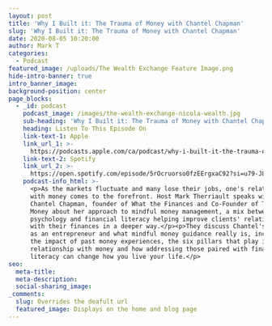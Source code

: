 ```yaml
---
layout: post
title: 'Why I Built it: The Trauma of Money with Chantel Chapman'
slug: 'Why I Built it: The Trauma of Money with Chantel Chapman'
date: 2020-08-05 10:20:00
author: Mark T
categories:
  - Podcast
featured_image: /uploads/The Wealth Exchange Feature Image.png
hide-intro-banner: true
intro_banner_image:
background-position: center
page_blocks:
  - _id: podcast
    podcast_image: /images/the-wealth-exchange-nicola-wealth.jpg
    sub-heading: 'Why I Built it: The Trauma of Money with Chantel Chapman'
    heading: Listen To This Episode On
    link-text-1: Apple
    link_url_1: >-
      https://podcasts.apple.com/ca/podcast/why-i-built-it-the-trauma-of-money-with-chantel-chapman/id1388082893?i=1000471708391
    link-text-2: Spotify
    link_url_2: >-
      https://open.spotify.com/episode/5rOcruorso0fzEErgxaC92?si=u79-J8YbS9WOkCHSxOdWXA
    podcast-info_html: >-
      <p>As the markets fluctuate and many lose their jobs, one's relationship
      with money comes to the forefront. Host Mark Therriault speaks with
      Chantel Chapman, founder of What the Finances and Co-Founder of Trauma of
      Money about her approach to mindful money management, a mix between
      psychology and financial literacy helping improve clients' relationships
      with their finances in a deeper way.</p><p>They discuss Chantel's journey
      as an entrepreneur and what mindful money guidance really is, including
      the impact of past money experiences, the six pillars that play into one's
      relationship with money and how addressing those paired with financial
      literacy can change how you live your life.</p>
seo:
  meta-title:
  meta-description:
  social-sharing_image:
_comments:
  slug: Overrides the deafult url
  featured_image: Displays on the home and blog page
---
```


